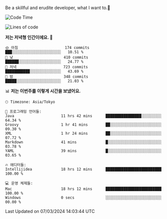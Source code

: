 Be a skillful and erudite developer, what I want to.👶

<!--START_SECTION:waka-->
![Code Time](http://img.shields.io/badge/Code%20Time-486%20hrs%2039%20mins-blue)

![Lines of code](https://img.shields.io/badge/%EC%A0%80%EB%8A%94%20%EC%97%AC%ED%83%9C%EA%B9%8C%EC%A7%80%20-800.5%20thousand%20%EC%A4%84%EC%9D%98%20%EC%BD%94%EB%93%9C%EB%A5%BC%20%EC%9E%91%EC%84%B1%ED%96%88%EC%96%B4%EC%9A%94.-blue)

**저는 저녁형 인간이에요. 🦉** 

```text
🌞 아침                     174 commits         ███░░░░░░░░░░░░░░░░░░░░░░   10.51 % 
🌆 낮　                     410 commits         ██████░░░░░░░░░░░░░░░░░░░   24.77 % 
🌃 저녁                     723 commits         ███████████░░░░░░░░░░░░░░   43.69 % 
🌙 밤　                     348 commits         █████░░░░░░░░░░░░░░░░░░░░   21.03 % 
```


📊 **저는 이번주를 이렇게 시간을 보냈어요.** 

```text
🕑︎ Timezone: Asia/Tokyo

💬 프로그래밍 언어들: 
Java                     11 hrs 42 mins      ████████████████░░░░░░░░░   64.34 % 
Groovy                   1 hr 41 mins        ██░░░░░░░░░░░░░░░░░░░░░░░   09.30 % 
XML                      1 hr 24 mins        ██░░░░░░░░░░░░░░░░░░░░░░░   07.72 % 
Markdown                 41 mins             █░░░░░░░░░░░░░░░░░░░░░░░░   03.78 % 
YAML                     39 mins             █░░░░░░░░░░░░░░░░░░░░░░░░   03.65 % 

🔥 에디터들: 
Intellijidea             18 hrs 12 mins      █████████████████████████   100.00 % 

💻 운영 체제들: 
Mac                      18 hrs 12 mins      █████████████████████████   100.00 % 
Windows                  0 secs              ░░░░░░░░░░░░░░░░░░░░░░░░░   00.00 % 
```


 Last Updated on 07/03/2024 14:03:44 UTC
<!--END_SECTION:waka-->
